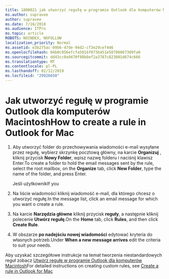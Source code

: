 ```yaml
---
title: 1800021 jak utworzyć regułę w programie Outlook dla komputerów Mac
ms.author: supravee
author: supravee
ms.date: 7/16/2018
ms.audience: ITPro
ms.topic: article
ROBOTS: NOINDEX, NOFOLLOW
localization_priority: Normal
ms.assetid: e3b275ac-09b6-47de-94d2-cf3e29cef446
ms.openlocfilehash: 04b0c956efcfa5016f073b451e50706067309fa0
ms.sourcegitcommit: dd43cc0a9470f98b8ef2a3787c823801d674c666
ms.translationtype: MT
ms.contentlocale: pl-PL
ms.lasthandoff: 02/12/2019
ms.locfileid: "29926650"
---
```

# <a name="how-to-create-a-rule-in-outlook-for-mac"></a><span data-ttu-id="4ccd6-102">Jak utworzyć regułę w programie Outlook dla komputerów Macintosh</span><span class="sxs-lookup"><span data-stu-id="4ccd6-102">How to create a rule in Outlook for Mac</span></span>

1. <span data-ttu-id="4ccd6-103">Aby utworzyć folder do przechowywania wiadomości e-mail wysyłane przez regułę, wybierz skrzynkę pocztową główny, na karcie **Organizuj** , kliknij przycisk **Nowy Folder**, wpisz nazwę folderu i naciśnij klawisz Enter.</span><span class="sxs-lookup"><span data-stu-id="4ccd6-103">To create a folder to hold the email messages sent by the rule, select the root mailbox, on the **Organize** tab, click **New Folder**, type the name of the folder, and press Enter.</span></span>
    
    <span data-ttu-id="4ccd6-104">Jeśli użytkownik</span><span class="sxs-lookup"><span data-stu-id="4ccd6-104">If you</span></span> 
    
2. <span data-ttu-id="4ccd6-105">Na liście wiadomości kliknij wiadomość e-mail, dla którego chcesz o utworzyć regułę.</span><span class="sxs-lookup"><span data-stu-id="4ccd6-105">In the message list, click an email message for which you want o create a rule.</span></span>
    
3. <span data-ttu-id="4ccd6-106">Na karcie **Narzędzia główne** kliknij przycisk **reguły**, a następnie kliknij polecenie **Utwórz regułę**.</span><span class="sxs-lookup"><span data-stu-id="4ccd6-106">On the **Home** tab, click **Rules**, and then click **Create Rule**.</span></span>
    
4. <span data-ttu-id="4ccd6-107">W obszarze **po nadejściu nowej wiadomości** edytować kryteria do własnych potrzeb.</span><span class="sxs-lookup"><span data-stu-id="4ccd6-107">Under **When a new message arrives** edit the criteria to suit your needs.</span></span> 
    
<span data-ttu-id="4ccd6-108">Aby uzyskać szczegółowe instrukcje na temat tworzenia niestandardowych reguł zobacz [Utwórz regułę w programie Outlook dla komputerów Macintosh](https://aka.ms/AA1uy0v)</span><span class="sxs-lookup"><span data-stu-id="4ccd6-108">For detailed instructions on creating custom rules, see [Create a rule in Outlook for Mac](https://aka.ms/AA1uy0v)</span></span>
  

